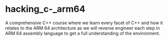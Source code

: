 # hacking_c-_arm64
A comprehensive C++ course where we learn every facet of C++ and how it relates to the ARM 64 architecture as we will reverse engineer each step in ARM 64 assembly language to get a full understanding of the environment.
